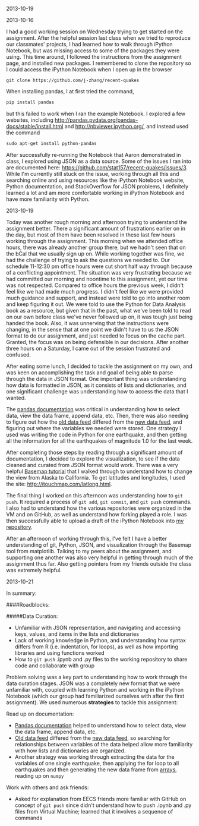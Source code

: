 2013-10-19

2013-10-16

I had a good working session on Wednesday trying to get started on the assignment. After the helpful session last class when we tried to reproduce our classmates' projects, I had learned how to walk through iPython Notebook, but was missing access to some of the packages they were using. This time around, I followed the instructions from the assignment page, and installed new packages. I remembered to clone the repository so I could access the iPython Notebook when I open up in the browser
```git
git clone https://github.com/j-zhang/recent-quakes
```
When installing pandas, I at first tried the command, 
```python
pip install pandas
```
but this failed to work when I ran the example Notebook. I explored a few websites, including http://pandas.pydata.org/pandas-docs/stable/install.html and http://nbviewer.ipython.org/, and instead used the command
```python
sudo apt-get install python-pandas
```
After successfully re-running the Notebook that Aaron demonstrated in class, I explored using JSON as a data source. Some of the issues I ran into are documented here: https://github.com/stat157/recent-quakes/issues/3. While I'm currently still stuck on the issue, working through all this and searching online and using resources like the iPython Notebook website, Python documentation, and StackOverflow for JSON problems, I definitely learned a lot and am more comfortable working in iPython Notebook and have more familiarity with Python.

2013-10-19

Today was another rough morning and afternoon trying to understand the assignment better. There a significant amount of frustrations earlier on in the day, but most of them have been resolved in these last few hours working through the assignment. This morning when we attended office hours, there was already another group there, but we hadn't seen that on the bCal that we usually sign up on. While working together was fine, we had the challenge of trying to ask the questions we needed to. Our schedule 11-12:30 pm office hours were cut short half way through because of a conflicting appointment. The situation was very frustrating because we had committed our morning and noontime to this assignment, yet our time was not respected. Compared to office hours the previous week, I didn't feel like we had made much progress. I didn't feel like we were provided much guidance and support, and instead were told to go into another room and keep figuring it out. We were told to use the Python for Data Analysis book as a resource, but given that in the past, what we've been told to read on our own before class we've never followed up on, it was tough just being handed the book. Also, it was unnerving that the instructions were changing, in the sense that at one point we didn't have to us the JSON format to do our assignment, and just needed to focus on the cache part. Granted, the focus was on being defensible in our decisions. After another three hours on a Saturday, I came out of the session frustrated and confused.

After eating some lunch, I decided to tackle the assignment on my own, and was keen on accomplishing the task and goal of being able to parse through the data in JSON format. One important thing was understanding how data is formatted in JSON, as it consists of lists and dictionaries, and one significant challenge was understanding how to access the data that I wanted.

The <a href="http://pandas.pydata.org/pandas-docs/stable/10min.html">pandas documentation</a> was critical in understanding how to select data, view the data frame, append data, etc. Then, there was also needing to figure out how the <a href="http://earthquake.usgs.gov/earthquakes/catalogs/eqs7day-M1.txt">old data feed</a> differed from the <a href="http://earthquake.usgs.gov/earthquakes/feed/v1.0/summary/1.0_week.geojson">new data feed</a>, and figuring out where the variables we needed were stored. One strategy I used was writing the code in Python for one earthquake, and then getting all the information for all the earthquakes of magnitude 1.0 for the last week.

After completing those steps by reading through a significant amount of documentation, I decided to explore the visualization, to see if the data cleaned and curated from JSON format would work. There was a very helpful <a href="http://peak5390.wordpress.com/2012/12/08/matplotlib-basemap-tutorial-plotting-points-on-a-simple-map/">Basemap tutorial</a> that I walked through to understand how to change the view from Alaska to California. To get latitudes and longitudes, I used the site: http://itouchmap.com/latlong.html.

The final thing I worked on this afternoon was understanding how to ```git push```. It required a process of ```git add```, ```git commit```, and ```git push``` commands. I also had to understand how the various repositories were organized in the VM and on GitHub, as well as understand how forking played a role. I was then successfully able to upload a draft of the iPython Notebook into <a href="https://github.com/j-zhang/recent-quakes">my repository</a>.

After an afternoon of working through this, I've felt I have a better understanding of git, Python, JSON, and visualization through the Basemap tool from matplotlib. Talking to my peers about the assignment, and supporting one another was also very helpful in getting through much of the assignment thus far. Also getting pointers from my friends outside the class was extremely helpful.

2013-10-21

In summary:

####Roadblocks:

#####Data Curation:

+ Unfamiliar with JSON representation, and navigating and accessing keys, values, and items in the lists and dictionaries
+ Lack of working knowledge in Python, and understanding how syntax differs from R (i.e. indentation, for loops), as well as how importing libraries and using functions worked
+ How to ```git push``` .ipynb and .py files to the working repository to share code and collaborate with group

Problem solving was a key part to understanding how to work through the data curation stages. JSON was a completely new format that we were unfamiliar with, coupled with learning Python and working in the iPython Notebook (which our group had familiarized ourselves with after the first assignment). We used numerous **strategies** to tackle this assignment:

Read up on documentation:

+ <a href="http://pandas.pydata.org/pandas-docs/stable/10min.html">Pandas documentation</a> helped to understand how to select data, view the data frame, append data, etc.
+ <a href="http://earthquake.usgs.gov/earthquakes/catalogs/eqs7day-M1.txt">Old data feed</a> differed from the <a href="http://earthquake.usgs.gov/earthquakes/feed/v1.0/summary/1.0_week.geojson">new data feed</a>, so searching for relationships between variables of the data helped allow more familiarity with how lists and dictionaries are organized.
+ Another strategy was working through extracting the data for the variables of one single earthquake, then applying the for loop to all earthquakes and then generating the new data frame from <a href="http://docs.scipy.org/doc/numpy/reference/arrays.html">arrays</a>, reading up on ```numpy```

Work with others and ask friends:

+ Asked for explanation from EECS friends more familiar with GitHub on concept of ```git push``` since didn't understand how to push .ipynb and .py files from Virtual Machine; learned that it involves a sequence of commands
